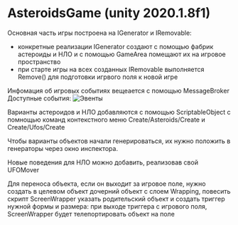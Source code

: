 # AsteroidsGame (unity 2020.1.8f1)

Основная часть игры построена на IGenerator и IRemovable:
- конкретные реализации IGenerator создают с помощью фабрик астероиды и НЛО и с помощью GameArea помещают их на игровое пространство
- при старте игры на всех созданных IRemovable выполняется Remove() для подготовки игрвого поля к новой игре

Инфомация об игровых событиях вещеается с помощью MessageBroker 
Доступные события:
![Эвенты](https://i.ibb.co/pJJkr9R/Ol-Dhj-UL0-Ezw.jpg)

Варианты астероидов и НЛО добавляются с помощью ScriptableObject
с помнощью команд контекстного меню
Create/Asteroids/Create и Create/Ufos/Create 

Чтобы варианты объектов начали генерироваться, их нужно положить в генераторы через окно инспектора.

Новые поведения для НЛО можно добавить, реализовав свой UFOMover

Для переноса объекта, если он выходит за игровое поле, нужно создать в целевом объект дочерний объект с слоем Wrapping, повесить скрипт ScreenWrapper
указать родительский объект и создать  триггер нужной формы и размера: при выходе триггера с игрового поля, ScreenWrapper будет телепортировать объект на поле
